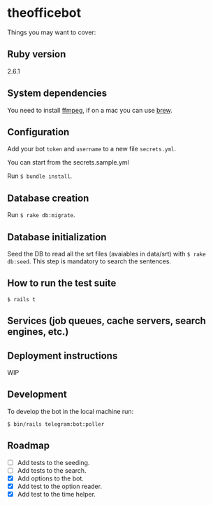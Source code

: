 # theofficebot

Things you may want to cover:

## Ruby version
2.6.1

## System dependencies
You need to install [ffmpeg](https://www.ffmpeg.org), if on a mac you can use [brew](https://brew.sh/).

## Configuration
Add your bot `token` and `username` to a new file `secrets.yml`.

You can start from the secrets.sample.yml

Run `$ bundle install`.

## Database creation
Run `$ rake db:migrate`.

## Database initialization
Seed the DB to read all the srt files (avaiables in data/srt) with `$ rake db:seed`.
This step is mandatory to search the sentences.

## How to run the test suite
```
$ rails t
```

## Services (job queues, cache servers, search engines, etc.)

## Deployment instructions
WIP

## Development
To develop the bot in the local machine run:
```
$ bin/rails telegram:bot:poller
```

## Roadmap
- [ ] Add tests to the seeding.
- [ ] Add tests to the search.
- [x] Add options to the bot.
- [x] Add test to the option reader.
- [x] Add test to the time helper.